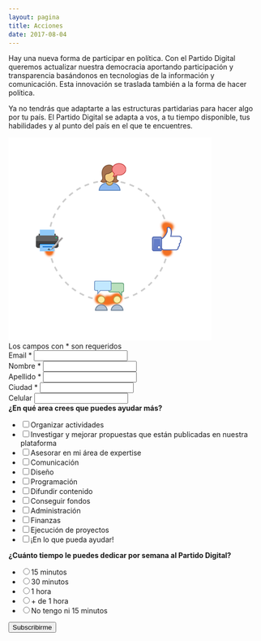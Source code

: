 ```yaml
---
layout: pagina
title: Acciones
date: 2017-08-04
---
```


<div class="banner">
    <div class="col-md-9">
      <p>Hay una nueva forma de participar en política. Con el Partido Digital queremos actualizar nuestra democracia aportando participación y transparencia basándonos en tecnologias de la información y comunicación. Esta innovación se traslada también a la forma de hacer política.</p>
      <p>Ya no tendrás que adaptarte a las estructuras partidarias para hacer algo por tu país. El Partido Digital se adapta a vos, a tu tiempo disponible, tus habilidades y al punto del país en el que te encuentres.</p>
    </div>
    <div class="col-md-3">
        <img src="assets/img/acciones.png" class="img-fluid">
    </div>
</div>

<!-- Begin MailChimp Signup Form -->
<div id="mc_embed_signup">
<form action="//partidodigital.us14.list-manage.com/subscribe/post?u=8e16f7903de2c0600985cf9e2&amp;id=f1023a95d1" method="post" id="mc-embedded-subscribe-form" name="mc-embedded-subscribe-form" class="validate" target="_blank" novalidate>
    <div id="mc_embed_signup_scroll">
<div class="indicates-required">Los campos con <span class="asterisk">*</span> son requeridos</div>
<div class="mc-field-group">
	<label for="mce-EMAIL">Email  <span class="asterisk">*</span>
</label>
	<input type="email" value="" name="EMAIL" class="required email" id="mce-EMAIL">
</div>
<div class="mc-field-group">
	<label for="mce-FNAME">Nombre  <span class="asterisk">*</span>
</label>
	<input type="text" value="" name="FNAME" class="required" id="mce-FNAME">
</div>
<div class="mc-field-group">
	<label for="mce-LNAME">Apellido  <span class="asterisk">*</span>
</label>
	<input type="text" value="" name="LNAME" class="required" id="mce-LNAME">
</div>
<div class="mc-field-group">
	<label for="mce-MMERGE3">Ciudad  <span class="asterisk">*</span>
</label>
	<input type="text" value="" name="MMERGE3" class="required" id="mce-MMERGE3">
</div>
<div class="mc-field-group size1of2">
	<label for="mce-MMERGE4">Celular </label>
	<input type="tel" name="MMERGE4" class="" value="" id="mce-MMERGE4">
</div>
<div class="mc-field-group input-group">
    <strong>¿En qué area crees que puedes ayudar más? </strong>
    <ul><li><input type="checkbox" value="1" name="group[4709][1]" id="mce-group[4709]-4709-0"><label for="mce-group[4709]-4709-0">Organizar actividades</label></li>
<li><input type="checkbox" value="2" name="group[4709][2]" id="mce-group[4709]-4709-1"><label for="mce-group[4709]-4709-1">Investigar y mejorar propuestas que están publicadas en nuestra plataforma</label></li>
<li><input type="checkbox" value="4" name="group[4709][4]" id="mce-group[4709]-4709-2"><label for="mce-group[4709]-4709-2">Asesorar en mi área de expertise</label></li>
<li><input type="checkbox" value="8" name="group[4709][8]" id="mce-group[4709]-4709-3"><label for="mce-group[4709]-4709-3">Comunicación</label></li>
<li><input type="checkbox" value="16" name="group[4709][16]" id="mce-group[4709]-4709-4"><label for="mce-group[4709]-4709-4">Diseño</label></li>
<li><input type="checkbox" value="32" name="group[4709][32]" id="mce-group[4709]-4709-5"><label for="mce-group[4709]-4709-5">Programación</label></li>
<li><input type="checkbox" value="64" name="group[4709][64]" id="mce-group[4709]-4709-6"><label for="mce-group[4709]-4709-6">Difundir contenido</label></li>
<li><input type="checkbox" value="128" name="group[4709][128]" id="mce-group[4709]-4709-7"><label for="mce-group[4709]-4709-7">Conseguir fondos</label></li>
<li><input type="checkbox" value="256" name="group[4709][256]" id="mce-group[4709]-4709-8"><label for="mce-group[4709]-4709-8">Administración</label></li>
<li><input type="checkbox" value="512" name="group[4709][512]" id="mce-group[4709]-4709-9"><label for="mce-group[4709]-4709-9">Finanzas</label></li>
<li><input type="checkbox" value="1024" name="group[4709][1024]" id="mce-group[4709]-4709-10"><label for="mce-group[4709]-4709-10">Ejecución de proyectos</label></li>
<li><input type="checkbox" value="2048" name="group[4709][2048]" id="mce-group[4709]-4709-11"><label for="mce-group[4709]-4709-11">¡En lo que pueda ayudar!</label></li>
</ul>
</div>
<div class="mc-field-group input-group">
    <strong>¿Cuánto tiempo le puedes dedicar por semana al Partido Digital?</strong>
    <ul><li><input type="radio" value="4096" name="group[4713]" id="mce-group[4713]-4713-0"><label for="mce-group[4713]-4713-0">15 minutos</label></li>
<li><input type="radio" value="8192" name="group[4713]" id="mce-group[4713]-4713-1"><label for="mce-group[4713]-4713-1">30 minutos</label></li>
<li><input type="radio" value="16384" name="group[4713]" id="mce-group[4713]-4713-2"><label for="mce-group[4713]-4713-2">1 hora</label></li>
<li><input type="radio" value="32768" name="group[4713]" id="mce-group[4713]-4713-3"><label for="mce-group[4713]-4713-3">+ de 1 hora</label></li>
<li><input type="radio" value="65536" name="group[4713]" id="mce-group[4713]-4713-4"><label for="mce-group[4713]-4713-4">No tengo ni 15 minutos</label></li>
</ul>
</div>
	<div id="mce-responses" class="clear">
		<div class="response" id="mce-error-response" style="display:none"></div>
		<div class="response" id="mce-success-response" style="display:none"></div>
	</div>    <!-- real people should not fill this in and expect good things - do not remove this or risk form bot signups-->
    <div style="position: absolute; left: -5000px;" aria-hidden="true"><input type="text" name="b_8e16f7903de2c0600985cf9e2_f1023a95d1" tabindex="-1" value=""></div>
    <div class="clear"><input type="submit" value="Subscribirme" name="subscribe" id="mc-embedded-subscribe" class="action btn"></div>
    </div>
</form>
</div>
<script type='text/javascript' src='//s3.amazonaws.com/downloads.mailchimp.com/js/mc-validate.js'></script><script src="https://cdnjs.cloudflare.com/ajax/libs/jquery-validate/1.17.0/localization/messages_es_AR.js"></script><script type='text/javascript'>(function($) {window.fnames = new Array(); window.ftypes = new Array();fnames[0]='EMAIL';ftypes[0]='email';fnames[1]='FNAME';ftypes[1]='text';fnames[2]='LNAME';ftypes[2]='text';fnames[3]='MMERGE3';ftypes[3]='text';fnames[4]='MMERGE4';ftypes[4]='number';}(jQuery));var $mcj = jQuery.noConflict(true);</script>
<!--End mc_embed_signup-->